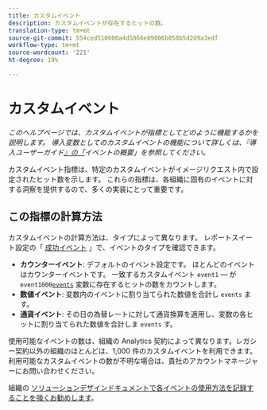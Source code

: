 ```yaml
---
title: カスタムイベント
description: カスタムイベントが存在するヒットの数。
translation-type: tm+mt
source-git-commit: 554ced510600a4d5866e89806b058b5d2d9a3edf
workflow-type: tm+mt
source-wordcount: '221'
ht-degree: 19%

---
```



# カスタムイベント

*このヘルプページでは、カスタムイベントが指標としてどのように機能するかを説明します。 導入変数としてのカスタムイベントの機能について詳しくは、『導入ユーザーガイド[』の「](/help/implement/vars/page-vars/events/events-overview.md)イベントの概要」を参照してください。*

カスタムイベント指標は、特定のカスタムイベントがイメージリクエスト内で設定されたヒット数を示します。 これらの指標は、各組織に固有のイベントに対する洞察を提供するので、多くの実装にとって重要です。

## この指標の計算方法

カスタムイベントの計算方法は、タイプによって異なります。 レポートスイート設定の「 [成功イベント](../../admin/admin/c-success-events/success-event.md) 」で、イベントのタイプを確認できます。

* **カウンターイベント**: デフォルトのイベント設定です。 ほとんどのイベントはカウンターイベントです。 一致するカスタムイベント `event1` — が `event1000`[`events`](/help/implement/vars/page-vars/events/events-overview.md) 変数に存在するヒットの数をカウントします。
* **数値イベント**: 変数内のイベントに割り当てられた数値を合計し `events` ます。
* **通貨イベント**: その日の為替レートに対して通貨換算を適用し、変数の各ヒットに割り当てられた数値を合計しま `events` す。

使用可能なイベントの数は、組織の Analytics 契約によって異なります。レガシー契約以外の組織のほとんどは、1,000 件のカスタムイベントを利用できます。利用可能なカスタムイベントの数が不明な場合は、貴社のアカウントマネージャーにお問い合わせください。

組織の [ソリューションデザインドキュメントで各イベントの使用方法を記録することを強くお勧めします](/help/implement/prepare/solution-design.md)。
